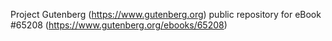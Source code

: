 Project Gutenberg (https://www.gutenberg.org) public repository for
eBook #65208 (https://www.gutenberg.org/ebooks/65208)
